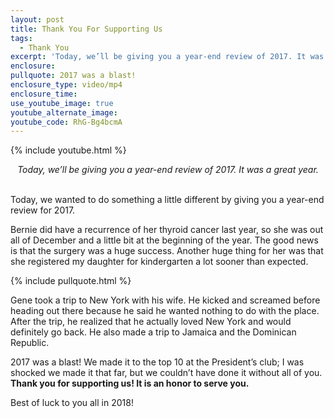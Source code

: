 ```yaml
---
layout: post
title: Thank You For Supporting Us
tags:
  - Thank You
excerpt: 'Today, we’ll be giving you a year-end review of 2017. It was a great year.'
enclosure:
pullquote: 2017 was a blast!
enclosure_type: video/mp4
enclosure_time:
use_youtube_image: true
youtube_alternate_image:
youtube_code: RhG-Bg4bcmA
---
```


{% include youtube.html %}

<center><em>Today, we’ll be giving you a year-end review of 2017. It was a great year.</em></center>

<center>&nbsp;</center>

Today, we wanted to do something a little different by giving you a year-end review for 2017.

Bernie did have a recurrence of her thyroid cancer last year, so she was out all of December and a little bit at the beginning of the year. The good news is that the surgery was a huge success. Another huge thing for her was that she registered my daughter for kindergarten a lot sooner than expected.

{% include pullquote.html %}

Gene took a trip to New York with his wife. He kicked and screamed before heading out there because he said he wanted nothing to do with the place. After the trip, he realized that he actually loved New York and would definitely go back. He also made a trip to Jamaica and the Dominican Republic.

2017 was a blast! We made it to the top 10 at the President’s club; I was shocked we made it that far, but we couldn’t have done it without all of you. **Thank you for supporting us! It is an honor to serve you.**

Best of luck to you all in 2018!